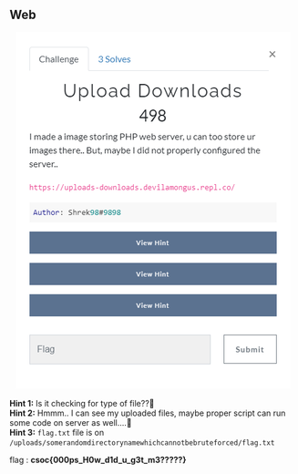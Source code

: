 ## Web

<p align="center"><img src="header.png" width="" height=""/></p>

**Hint 1:** Is it checking for type of file??🤔\
**Hint 2:** Hmmm.. I can see my uploaded files, maybe proper script can run some code on server as well....🤔\
**Hint 3:** `flag.txt` file is on  ``/uploads/somerandomdirectorynamewhichcannotbebruteforced/flag.txt``

flag : **csoc\{000ps_H0w_d1d_u_g3t_m3?????}**